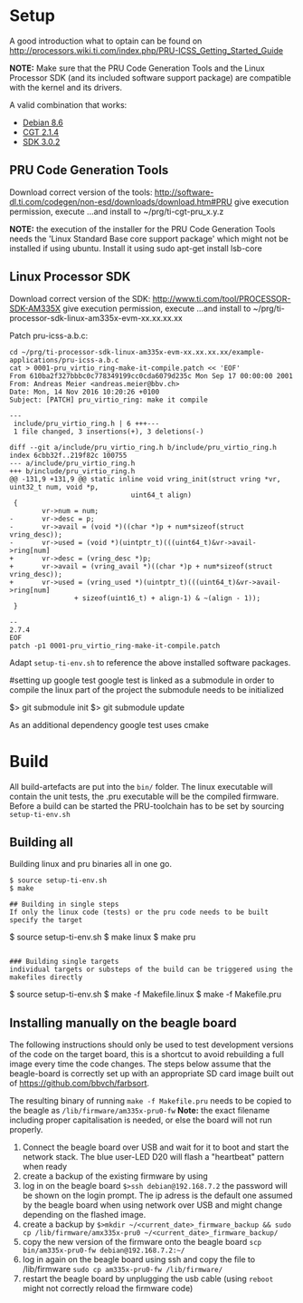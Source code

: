 # Setup

A good introduction what to optain can be found on http://processors.wiki.ti.com/index.php/PRU-ICSS_Getting_Started_Guide

__NOTE:__ Make sure that the PRU Code Generation Tools and the Linux Processor SDK (and its included software support package) are compatible with the kernel and its drivers.

A valid combination that works:
* [Debian 8.6](https://debian.beagleboard.org/images/bone-debian-8.6-lxqt-4gb-armhf-2016-11-06-4gb.img.xz)
* [CGT 2.1.4](http://software-dl.ti.com/codegen/esd/cgt_public_sw/PRU/2.1.4/ti_cgt_pru_2.1.4_linux_installer_x86.bin)
* [SDK 3.0.2](http://software-dl.ti.com/processor-sdk-linux/esd/AM335X/latest/index_FDS.html)
 

## PRU Code Generation Tools

Download correct version of the tools: http://software-dl.ti.com/codegen/non-esd/downloads/download.htm#PRU
give execution permission, execute
...and install to ~/prg/ti-cgt-pru_x.y.z

__NOTE:__ the execution of the installer for the PRU Code Generation Tools needs the 'Linux Standard Base core support package' which might not be installed if using ubuntu. Install it using sudo apt-get install lsb-core

## Linux Processor SDK
Download correct version of the SDK: http://www.ti.com/tool/PROCESSOR-SDK-AM335X
give execution permission, execute
...and install to ~/prg/ti-processor-sdk-linux-am335x-evm-xx.xx.xx.xx

Patch pru-icss-a.b.c:
```
cd ~/prg/ti-processor-sdk-linux-am335x-evm-xx.xx.xx.xx/example-applications/pru-icss-a.b.c
cat > 0001-pru_virtio_ring-make-it-compile.patch << 'EOF'
From 610ba2f327bbbc0c778349199cc0cda6079d235c Mon Sep 17 00:00:00 2001
From: Andreas Meier <andreas.meier@bbv.ch>
Date: Mon, 14 Nov 2016 10:20:26 +0100
Subject: [PATCH] pru_virtio_ring: make it compile

---
 include/pru_virtio_ring.h | 6 +++---
 1 file changed, 3 insertions(+), 3 deletions(-)

diff --git a/include/pru_virtio_ring.h b/include/pru_virtio_ring.h
index 6cbb32f..219f82c 100755
--- a/include/pru_virtio_ring.h
+++ b/include/pru_virtio_ring.h
@@ -131,9 +131,9 @@ static inline void vring_init(struct vring *vr, uint32_t num, void *p,
                              uint64_t align)
 {
        vr->num = num;
-       vr->desc = p;
-       vr->avail = (void *)((char *)p + num*sizeof(struct vring_desc));
-       vr->used = (void *)(uintptr_t)(((uint64_t)&vr->avail->ring[num]
+       vr->desc = (vring_desc *)p;
+       vr->avail = (vring_avail *)((char *)p + num*sizeof(struct vring_desc));
+       vr->used = (vring_used *)(uintptr_t)(((uint64_t)&vr->avail->ring[num]
                + sizeof(uint16_t) + align-1) & ~(align - 1));
 }

--
2.7.4
EOF
patch -p1 0001-pru_virtio_ring-make-it-compile.patch
```

Adapt ```setup-ti-env.sh``` to reference the above installed software packages.

#setting up google test
google test is linked as a submodule in order to compile the linux part of the project the submodule needs to be initialized

$> git submodule init
$> git submodule update

As an additional dependency google test uses cmake

# Build

All build-artefacts are put into the `bin/` folder. The linux executable will contain the unit tests, the .pru executable will be the compiled firmware. Before a build can be started the PRU-toolchain has to be set by sourcing  ```setup-ti-env.sh```

## Building all

Building linux and pru binaries all in one go.

```
$ source setup-ti-env.sh
$ make 

## Building in single steps 
If only the linux code (tests) or the pru code needs to be built specify the target

```
$ source setup-ti-env.sh
$ make linux
$ make pru
```

### Building single targets
individual targets or substeps of the build can be triggered using the makefiles directly

``` 
$ source setup-ti-env.sh
$ make -f Makefile.linux <target>
$ make -f Makefile.pru <target>

## Installing manually on the beagle board
The following instructions should only be used to test development versions of the code on the target board, this is a shortcut to avoid rebuilding a full image every time the code changes. The steps below assume that the beagle-board is correctly set up with an appropriate SD card image built out of https://github.com/bbvch/farbsort. 

The resulting binary of running ```make -f Makefile.pru``` needs to be copied to the beagle as ```/lib/firmware/am335x-pru0-fw``` __Note:__ the exact filename including proper capitalisation is needed, or else the board will not run properly.

1. Connect the beagle board over USB and wait for it to boot and start the network stack. The blue user-LED D20 will flash a "heartbeat" pattern when ready
1. create a backup of the existing firmware by using
  1. log in on the beagle board ```$>ssh debian@192.168.7.2``` the password will be shown on the login prompt. The ip adress is the default one assumed by the beagle board when using network over USB and might change depending on the flashed image.
  1. create a backup by ```$>mkdir ~/<current_date>_firmware_backup && sudo cp /lib/firmware/amx335x-pru0 ~/<current_date>_firmware_backup/```
1. copy the new version of the firmware onto the beagle board ```scp bin/am335x-pru0-fw debian@192.168.7.2:~/```
1. log in again on the beagle board using ssh and copy the file to /lib/firmware ```sudo cp am335x-pru0-fw /lib/firmware/```
1. restart the beagle board by unplugging the usb cable (using ```reboot``` might not correctly reload the firmware code)

